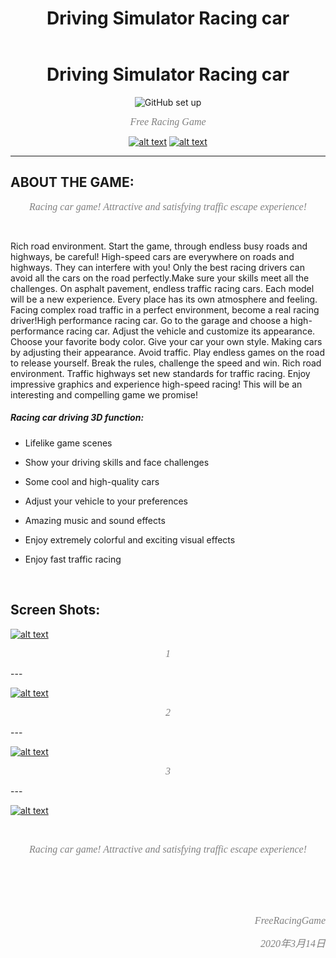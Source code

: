﻿---
layout: post
title: Driving Simulator Racing car
featured-img: game
categories: [Game, Mobile]
---


<center>
 
#  Driving Simulator Racing car
 
 
  ![GitHub set up](https://i.loli.net/2020/03/14/Z9tQFlHVoATW23q.png "icon")  
 
 
 


 
   *<font face="黑体" color=grey size=3>Free Racing Game</font>*
 
 

 [![alt text](https://i.loli.net/2020/03/14/XDOcb5CoAxEw7sp.png)](https://play.google.com/store/apps/details?id=com.HighwayRacingInCar.FreeRacingGame)
  [![alt text](https://i.loli.net/2020/03/14/pPyVAvjr7L241bT.png)](https://play.google.com/store/apps/details?id=com.HighwayRacingInCar.FreeRacingGame)
 
 </center> 
 
 ---
 
 
 
 
##   **ABOUT THE GAME:**


<center>

 
 *<font face="黑体" color=grey size=3>Racing car game! Attractive and satisfying traffic escape experience!</font>*
 
</center>

<br/>

 Rich road environment. Start the game, through endless busy roads and highways, be careful! High-speed cars are everywhere on roads and highways. They can interfere with you! Only the best racing drivers can avoid all the cars on the road perfectly.Make sure your skills meet all the challenges. On asphalt pavement, endless traffic racing cars. Each model will be a new experience. Every place has its own atmosphere and feeling. Facing complex road traffic in a perfect environment, become a real racing driver!High performance racing car. Go to the garage and choose a high-performance racing car. Adjust the vehicle and customize its appearance. Choose your favorite body color. Give your car your own style. Making cars by adjusting their appearance.
 Avoid traffic. Play endless games on the road to release yourself. Break the rules, challenge the speed and win.
 Rich road environment. Traffic highways set new standards for traffic racing. Enjoy impressive graphics and experience high-speed racing! This will be an interesting and compelling game we promise! 

 <p align="left">
 
 ##### Racing car driving 3D function:
 
- Lifelike game scenes
- Show your driving skills and face challenges
 
- Some cool and high-quality cars
 
- Adjust your vehicle to your preferences
 
- Amazing music and sound effects
 
- Enjoy extremely colorful and exciting visual effects
 
- Enjoy fast traffic racing</font>

 <br/>

##   **Screen Shots:**
[![alt text](https://i.loli.net/2020/03/14/RhDJbUp42ixnM1s.jpg)](https://play.google.com/store/apps/details?id=com.HighwayRacingInCar.FreeRacingGame)

 <center>
 
 *<font face="黑体" color=grey size=3>1</font>*
</center>
---

[![alt text](https://i.loli.net/2020/03/14/6qzdy3GZihmaP7H.jpg)](https://play.google.com/store/apps/details?id=com.HighwayRacingInCar.FreeRacingGame)

 <center>
 
 *<font face="黑体" color=grey size=3>2</font>*
</center>
---

[![alt text](https://i.loli.net/2020/03/14/T1s5dJhAyIrV8Kp.jpg)](https://play.google.com/store/apps/details?id=com.HighwayRacingInCar.FreeRacingGame)

 <center>
 
 *<font face="黑体" color=grey size=3>3</font>*
</center>
---

[![alt text](https://i.loli.net/2020/03/14/MsmRI4TSpBhqUuy.jpg)](https://play.google.com/store/apps/details?id=com.HighwayRacingInCar.FreeRacingGame)




 <center>
 
  <br/>
  

 *<font face="黑体" color=grey size=3>Racing car game! Attractive and satisfying traffic escape experience!</font>*
 
 
 
 
 
 
 
  <br/>
  <br/>
  <br/>
  <br/>
 
 *<p align="right"><font face="黑体" color=grey size=3>FreeRacingGame</font></p>*
 
  
 *<p align="right"><font face="黑体" color=grey size=3>2020年3月14日</font></p>*